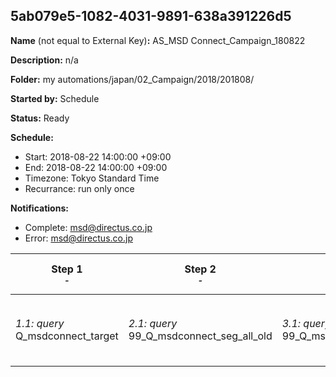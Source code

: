 ## 5ab079e5-1082-4031-9891-638a391226d5

**Name** (not equal to External Key)**:** AS_MSD Connect_Campaign_180822

**Description:** n/a

**Folder:** my automations/japan/02_Campaign/2018/201808/

**Started by:** Schedule

**Status:** Ready

**Schedule:**

* Start: 2018-08-22 14:00:00 +09:00
* End: 2018-08-22 14:00:00 +09:00
* Timezone: Tokyo Standard Time
* Recurrance: run only once

**Notifications:**

* Complete: msd@directus.co.jp
* Error: msd@directus.co.jp

| Step 1<br>_<small>-</small>_ | Step 2<br>_<small>-</small>_ | Step 3<br>_<small>-</small>_ | Step 4<br>_<small>-</small>_ | Step 5<br>_<small>-</small>_ |
| --- | --- | --- | --- | --- |
| _1.1: query_<br>Q_msdconnect_target | _2.1: query_<br>99_Q_msdconnect_seg_all_old | _3.1: query_<br>99_Q_msdconnect_seg_pharma_old | _4.1: wait_<br>04:00 午後 | _5.1: emailSend_<br>MA_MSD Connect_Campaign_薬剤師セミナーメール_180822 |
